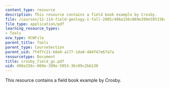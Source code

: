 ```yaml
---
content_type: resource
description: This resource contains a field book example by Crosby.
file: /courses/12-114-field-geology-i-fall-2005/496a156c069e399e595336c09c2bb130_crosby_field_gs.pdf
file_type: application/pdf
learning_resource_types:
- Tools
ocw_type: OCWFile
parent_title: Tools
parent_type: CourseSection
parent_uid: 7fdf7c21-b8e8-a177-1da0-484f47e67a7a
resourcetype: Document
title: crosby_field_gs.pdf
uid: 496a156c-069e-399e-5953-36c09c2bb130
---
```

This resource contains a field book example by Crosby.

